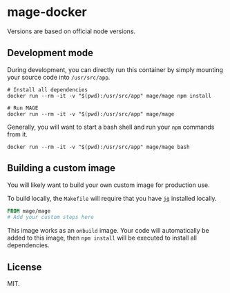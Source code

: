 mage-docker
===========

Versions are based on official node versions.

## Development mode

During development, you can directly run this container by simply mounting your source code into `/usr/src/app`.

```shell
# Install all dependencies
docker run --rm -it -v "$(pwd):/usr/src/app" mage/mage npm install

# Run MAGE
docker run --rm -it -v "$(pwd):/usr/src/app" mage/mage
```

Generally, you will want to start a bash shell and run your `npm` commands from it.

```shell
docker run --rm -it -v "$(pwd):/usr/src/app" mage/mage bash
```

## Building a custom image

You will likely want to build your own custom image for production use.

To build locally, the `Makefile` will require that you have
[`jq`](https://stedolan.github.io/jq/download/) installed locally.

```Dockerfile
FROM mage/mage
# Add your custom steps here
```

This image works as an `onbuild` image. Your code will automatically be added to this image,
then `npm install` will be executed to install all dependencies.


License
-------

MIT.
